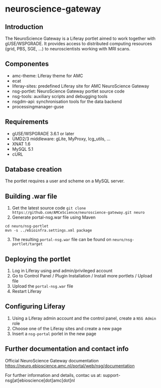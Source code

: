 neuroscience-gateway
====================

Introduction
------------
The NeuroScience Gateway is a Liferay portlet aimed to work together with gUSE/WSPGRADE. It provides access to distributed computing resources (grid, PBS, SGE, ...) to neuroscientists working with MRI scans.

Componentes
-----------
* amc-theme: Liferay theme for AMC
* ecat
* liferay-sites: predefined Liferay site for AMC NeuroScience Gateway 
* nsg-portlet: NeuroScience Gateway portlet source code
* nsg-tools: auxiliary scripts and debugging tools
* nsgdm-api: synchronisation tools for the data backend
* processingmanager-guse

Requirements
------------
* gUSE/WSPGRADE 3.6.1 or later
* UMD2/3 middleware: gLite, MyProxy, lcg_utils, ...
* XNAT 1.6
* MySQL 5.1
* cURL

Database creation
-----------------
The portlet requires a user and scheme on a MySQL server.

Building .war file
------------------
1. Get the latest source code 
`git clone https://github.com/AMCeScience/neuroscience-gateway.git neuro`
2. Generate portal-nsg.war file using Maven
```
cd neuro/nsg-portlet
mvn -s ../ebioinfra.settings.xml package
```
3. The resulting `portal-nsg.war` file can be found on `neuro/nsg-portlet/target`

Deploying the portlet
---------------------
1. Log in Liferay using and admin/privileged account
2. Go to Control Panel / Plugin Installation / Install more portlets / Upload file
3. Upload the `portal-nsg.war` file
4. Restart Liferay

Configuring Liferay
-------------------
1. Using a Liferay admin account and the control panel, create a `NSG Admin` role
2. Choose one of the Liferay sites and create a new page
3. Insert a `nsg-portal` porlet in the new page

Further documentation and contact info
--------------------------------------
Official NeuroScience Gateway documentation
https://neuro.ebioscience.amc.nl/portal/web/nsg/documentation

For further information and details, contac us at: support-nsg[at]ebioscience[dot]amc[dot]nl
